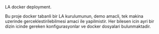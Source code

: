 LA docker deployment.

Bu proje docker tabanli bir LA kurulumunun, demo amacli, tek makina uzerinde gerceklestirilebilmesi amaci ile yapilmistir. 
Her bilesen icin ayri bir dizin icinde gereken konfigurasyonlar ve docker dosyalari bulunmaktadir.

